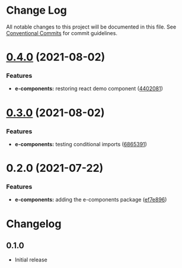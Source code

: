 # Change Log

All notable changes to this project will be documented in this file.
See [Conventional Commits](https://conventionalcommits.org) for commit guidelines.

# [0.4.0](https://github.com/elementor/elementor-editor-packages/compare/@elementor/e-components@0.3.0...@elementor/e-components@0.4.0) (2021-08-02)


### Features

* **e-components:** restoring react demo component ([4402081](https://github.com/elementor/elementor-editor-packages/commit/4402081b69874926a64d6032a76a46b8f8a05ea5))





# [0.3.0](https://github.com/elementor/elementor-editor-packages/compare/@elementor/e-components@0.2.0...@elementor/e-components@0.3.0) (2021-08-02)


### Features

* **e-components:** testing conditional imports ([6865391](https://github.com/elementor/elementor-editor-packages/commit/6865391c66bdf7110d103ed5df6f515d66b97901))





# 0.2.0 (2021-07-22)


### Features

* **e-components:** adding the e-components package ([ef7e896](https://github.com/elementor/elementor-editor-packages/commit/ef7e89663a8abf0ead285429065d09046f55322f))





# Changelog

## 0.1.0

- Initial release
